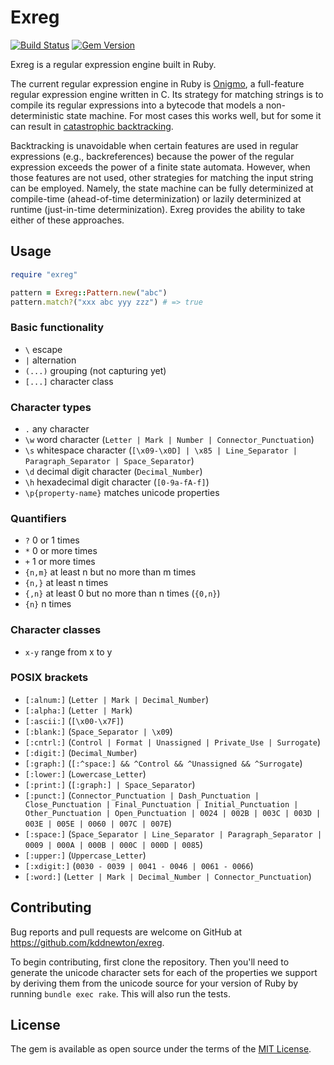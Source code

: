 # Exreg

[![Build Status](https://github.com/kddnewton/exreg/workflows/Main/badge.svg)](https://github.com/kddnewton/exreg/actions)
[![Gem Version](https://img.shields.io/gem/v/exreg.svg)](https://rubygems.org/gems/exreg)

Exreg is a regular expression engine built in Ruby.

The current regular expression engine in Ruby is [Onigmo](https://github.com/k-takata/Onigmo), a full-feature regular expression engine written in C. Its strategy for matching strings is to compile its regular expressions into a bytecode that models a non-deterministic state machine. For most cases this works well, but for some it can result in [catastrophic backtracking](https://www.regular-expressions.info/catastrophic.html).

Backtracking is unavoidable when certain features are used in regular expressions (e.g., backreferences) because the power of the regular expression exceeds the power of a finite state automata. However, when those features are not used, other strategies for matching the input string can be employed. Namely, the state machine can be fully determinized at compile-time (ahead-of-time determinization) or lazily determinized at runtime (just-in-time determinization). Exreg provides the ability to take either of these approaches.

## Usage

```ruby
require "exreg"

pattern = Exreg::Pattern.new("abc")
pattern.match?("xxx abc yyy zzz") # => true
```

### Basic functionality

* `\` escape
* `|` alternation
* `(...)` grouping (not capturing yet)
* `[...]` character class

### Character types

* `.` any character
* `\w` word character (`Letter | Mark | Number | Connector_Punctuation`)
* `\s` whitespace character (`[\x09-\x0D] | \x85 | Line_Separator | Paragraph_Separator | Space_Separator`)
* `\d` decimal digit character (`Decimal_Number`)
* `\h` hexadecimal digit character (`[0-9a-fA-f]`)
* `\p{property-name}` matches unicode properties

### Quantifiers

* `?` 0 or 1 times
* `*` 0 or more times
* `+` 1 or more times
* `{n,m}` at least n but no more than m times
* `{n,}` at least n times
* `{,n}` at least 0 but no more than n times (`{0,n}`)
* `{n}` n times

### Character classes

* `x-y` range from x to y

### POSIX brackets

* `[:alnum:]` (`Letter | Mark | Decimal_Number`)
* `[:alpha:]` (`Letter | Mark`)
* `[:ascii:]` (`[\x00-\x7F]`)
* `[:blank:]` (`Space_Separator | \x09`)
* `[:cntrl:]` (`Control | Format | Unassigned | Private_Use | Surrogate`)
* `[:digit:]` (`Decimal_Number`)
* `[:graph:]` (`[:^space:] && ^Control && ^Unassigned && ^Surrogate`)
* `[:lower:]` (`Lowercase_Letter`)
* `[:print:]` (`[:graph:] | Space_Separator`)
* `[:punct:]` (`Connector_Punctuation | Dash_Punctuation | Close_Punctuation | Final_Punctuation | Initial_Punctuation | Other_Punctuation | Open_Punctuation | 0024 | 002B | 003C | 003D | 003E | 005E | 0060 | 007C | 007E`)
* `[:space:]` (`Space_Separator | Line_Separator | Paragraph_Separator | 0009 | 000A | 000B | 000C | 000D | 0085`)
* `[:upper:]` (`Uppercase_Letter`)
* `[:xdigit:]` (`0030 - 0039 | 0041 - 0046 | 0061 - 0066`)
* `[:word:]` (`Letter | Mark | Decimal_Number | Connector_Punctuation`)

## Contributing

Bug reports and pull requests are welcome on GitHub at https://github.com/kddnewton/exreg.

To begin contributing, first clone the repository. Then you'll need to generate the unicode character sets for each of the properties we support by deriving them from the unicode source for your version of Ruby by running `bundle exec rake`. This will also run the tests.

## License

The gem is available as open source under the terms of the [MIT License](https://opensource.org/licenses/MIT).
